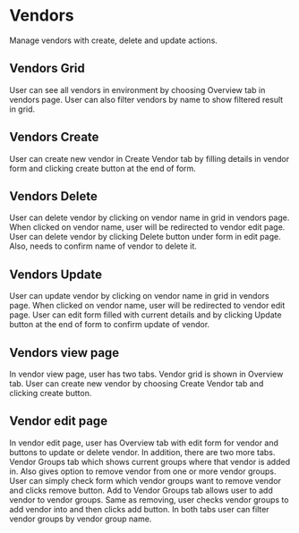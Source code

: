 # Vendors

Manage vendors with create, delete and update actions.

## Vendors Grid

User can see all vendors in environment by choosing Overview tab in vendors page.
User can also filter vendors by name to show filtered result in grid.

## Vendors Create

User can create new vendor in Create Vendor tab by filling details in vendor form and clicking create button at the end of form.

## Vendors Delete

User can delete vendor by clicking on vendor name in grid in vendors page. When clicked on vendor name, user will be redirected to vendor edit page.
User can delete vendor by clicking Delete button under form in edit page. Also, needs to confirm name of vendor to delete it.

## Vendors Update

User can update vendor by clicking on vendor name in grid in vendors page. When clicked on vendor name, user will be redirected to vendor edit page.
User can edit form filled with current details and by clicking Update button at the end of form to confirm update of vendor.

## Vendors view page

In vendor view page, user has two tabs.
Vendor grid is shown in Overview tab.
User can create new vendor by choosing Create Vendor tab and clicking create button.

## Vendor edit page

In vendor edit page, user has Overview tab with edit form for vendor and buttons to update or delete vendor.
In addition, there are two more tabs.
Vendor Groups tab which shows current groups where that vendor is added in. Also gives option to remove vendor from one or more vendor groups. User can simply check form which vendor groups want to remove vendor and clicks remove button.
Add to Vendor Groups tab allows user to add vendor to vendor groups. Same as removing, user checks vendor groups to add vendor into and then clicks add button.
In both tabs user can filter vendor groups by vendor group name.
